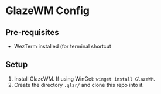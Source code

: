 # GlazeWM Config

## Pre-requisites

- WezTerm installed (for terminal shortcut

## Setup

1. Install GlazeWM. If using WinGet: `winget install GlazeWM`.
2. Create the directory `.glzr/` and clone this repo into it.


